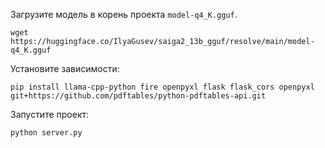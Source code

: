 Загрузите модель в корень проекта  `model-q4_K.gguf`.

```
wget https://huggingface.co/IlyaGusev/saiga2_13b_gguf/resolve/main/model-q4_K.gguf
```

Установите зависимости:
```
pip install llama-cpp-python fire openpyxl flask flask_cors openpyxl git+https://github.com/pdftables/python-pdftables-api.git
```

Запустите проект:

```
python server.py
```
